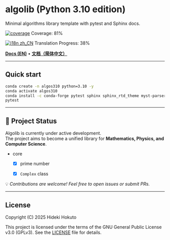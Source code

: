 # algolib (Python 3.10 edition)

Minimal algorithms library template with pytest and Sphinx docs.

<!-- coverage:start -->
[![coverage](https://img.shields.io/badge/coverage-81%25-brightgreen)](https://HidekiHokuto.github.io/algolib/coverage/)
Coverage: 81%
<!-- coverage:end -->
<!-- i18n-progress:start -->
[![i18n zh_CN](https://img.shields.io/badge/i18n%20zh--CN-38%25-blue)](https://HidekiHokuto.github.io/algolib/zh/)
Translation Progress: 38%
<!-- i18n-progress:end -->

[**Docs (EN)**](https://HidekiHokuto.github.io/algolib/en/) • [**文档（简体中文）**](https://HidekiHokuto.github.io/algolib/zh/)



---

## Quick start
```bash
conda create -n algos310 python=3.10 -y
conda activate algos310
conda install -c conda-forge pytest sphinx sphinx_rtd_theme myst-parser -y
pytest
```

---

## 🚧 Project Status

Algolib is currently under active development.  
The project aims to become a unified library for **Mathematics, Physics, and Computer Science**.

- core
  - [x] prime number
  - [x] `Complex` class


💡 *Contributions are welcome! Feel free to open issues or submit PRs.*

---

## License

Copyright (C) 2025 Hideki Hokuto

This project is licensed under the terms of the GNU General Public License v3.0 (GPLv3).
See the [LICENSE](./LICENSE) file for details.